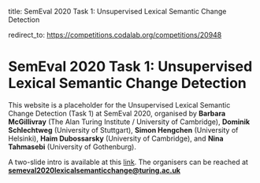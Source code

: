 title: SemEval 2020 Task 1: Unsupervised Lexical Semantic Change Detection

redirect_to: https://competitions.codalab.org/competitions/20948


# SemEval 2020 Task 1: Unsupervised Lexical Semantic Change Detection

This website is a placeholder for the Unsupervised Lexical Semantic Change Detection (Task 1) at SemEval 2020, organised by **Barbara McGillivray** (The Alan Turing Institute / University of Cambridge), **Dominik Schlechtweg** (University of Stuttgart), **Simon Hengchen** (University of Helsinki), **Haim Dubossarsky** (University of Cambridge), and **Nina Tahmasebi** (University of Gothenburg).

 
A two-slide intro is available at this [link](https://docs.google.com/presentation/d/119kV4OqrRCHj3z8yp3GeRZiL99b1eMS8ZsZUExfwRlY/edit?usp=sharing). The organisers can be reached at **semeval2020lexicalsemanticchange@turing.ac.uk**



